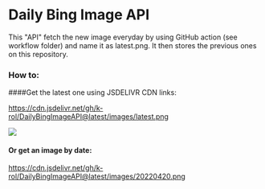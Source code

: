 # Daily Bing Image API

This "API" fetch the new image everyday by using GitHub action (see workflow folder) and name it as latest.png.
It then stores the previous ones on this repository.

### How to:

####Get the latest one using JSDELIVR CDN links:

https://cdn.jsdelivr.net/gh/k-rol/DailyBingImageAPI@latest/images/latest.png

![](https://cdn.jsdelivr.net/gh/k-rol/DailyBingImageAPI@latest/images/latest.png)


#### Or get an image by date:

https://cdn.jsdelivr.net/gh/k-rol/DailyBingImageAPI@latest/images/20220420.png

